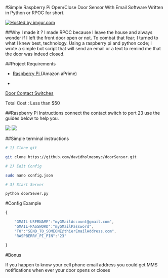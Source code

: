 #Simple Raspberry Pi Open/Close Door Sensor With Email Software Written in Python or RPOC for short.

<a href="http://imgur.com/oEBoSvk"><img src="http://i.imgur.com/oEBoSvk.png" title="Hosted by imgur.com" /></a>

##Why I made it ?
I made RPOC because I leave the house and always wonder if I left the front door open or not. To combat that fear; I turned to what I knew best, technology. Using a raspberry pi and python code; I wrote a simple bot script that will send an email or a text to remind me that the door was indeed closed.




##Project Requirements
* <a href="http://www.amazon.com/RASPBERRY-MODEL-756-8308-Raspberry-Pi/dp/B009SQQF9C">Raspberry Pi </a>(Amazon aPrime)

*
<a href="http://www.adafruit.com/product/375">Door        Contact Switches
</a>


Total Cost : Less than  $50


##Raspberry Pi Instructions
connect the contact switch to port 23 use the guides below to help you.

<img src="http://elinux.org/images/2/2a/GPIOs.png">

<img src="https://learn.adafruit.com/system/assets/assets/000/003/929/medium800/learn_raspberry_pi_breadboard.png?1396803957">



##Simple terminal instructions
```bash
# 1) Clone git

git clone https://github.com/davidholmesnyc/doorSensor.git

# 2) Edit Config

sudo nano config.json

# 3) Start Server

python doorSever.py
```


#Config Example
```Javascript
{

	"GMAIL-USERNAME":"myGMailAccount@gmail.com",
	"GMAIL-PASSWORD":"myGMailPassword",
	"TO":"SEND_TO_SOMEONE@thierEmailAddress.com",
	"RASPBERRY_PI_PIN":"23"

}
```

#Bonus

If you happen to know your cell phone email address  you could get MMS notifications when ever your door opens or closes

